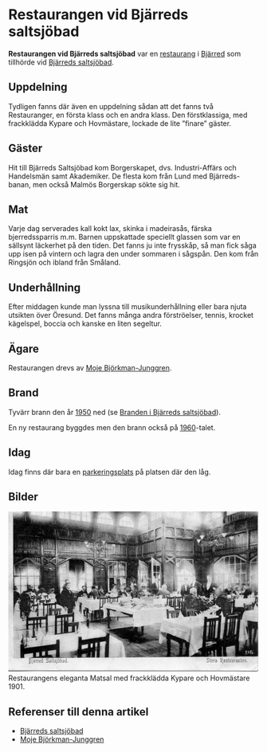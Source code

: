 # Restaurangen vid Bjärreds saltsjöbad

**Restaurangen vid Bjärreds saltsjöbad** var en [restaurang](restaurang) i [Bjärred](bjärred) som tillhörde vid [Bjärreds saltsjöbad](bjärreds%20saltsjöbad).

## Uppdelning

Tydligen fanns där även en uppdelning sådan att det fanns två Restauranger, en första klass och en andra klass. Den förstklassiga, med frackklädda Kypare och Hovmästare, lockade de lite ”finare” gäster.

## Gäster

Hit till Bjärreds Saltsjöbad kom Borgerskapet, dvs. Industri-Affärs och Handelsmän samt Akademiker. De flesta kom från Lund med Bjärreds-banan, men också Malmös Borgerskap sökte sig hit.

## Mat

Varje dag serverades kall kokt lax, skinka i madeirasås, färska bjerredssparris m.m. Barnen uppskattade speciellt glassen som var en sällsynt läckerhet på den tiden. Det fanns ju inte frysskåp, så man fick såga upp isen på vintern och lagra den under sommaren i sågspån. Den kom från Ringsjön och ibland från Småland.

## Underhållning

Efter middagen kunde man lyssna till musikunderhållning eller bara njuta utsikten över Öresund. Det fanns många andra förströelser, tennis, krocket kägelspel, boccia och
kanske en liten segeltur.

## Ägare

Restaurangen drevs av [Moje Björkman-Junggren](moje%20björkman-junggren).

## Brand

Tyvärr brann den år [1950](1950) ned (se [Branden i Bjärreds saltsjöbad](branden%20i%20bjärreds%20saltsjöbad)).

En ny restaurang byggdes men den brann också på [1960](1960)-talet.

## Idag

Idag finns där bara en [parkeringsplats](parkeringsplats) på platsen där den låg.

## Bilder

![Bjärreds_saltsjöbad_003](images/bjärreds_saltsjöbad_003.jpg)
Restaurangens eleganta Matsal med frackklädda Kypare och Hovmästare 1901.

## Referenser till denna artikel

* [Bjärreds saltsjöbad](bjärreds%20saltsjöbad)
* [Moje Björkman-Junggren](moje%20björkman-junggren)
